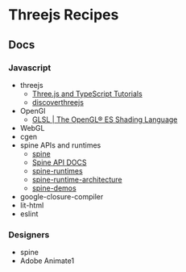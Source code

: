 Threejs Recipes
=====================



Docs 
----

### Javascript

- threejs
  - [Three.js and TypeScript Tutorials](https://sbcode.net/threejs/)
  - [discoverthreejs](https://discoverthreejs.com/book/first-steps/transformations/)
- OpenGl
  - [GLSL | The OpenGL® ES Shading Language](https://www.khronos.org/files/opengles_shading_language.pdf)
- WebGL
- cgen
- spine APIs and runtimes
  - [spine](http://esotericsoftware.com/)
  - [Spine API DOCS](http://en.esotericsoftware.com/spine-api-reference)
  - [spine-runtimes](https://github.com/EsotericSoftware/spine-runtimes)
  - [spine-runtime-architecture](http://en.esotericsoftware.com/spine-runtime-architecture)
  - [spine-demos](http://esotericsoftware.com/spine-demos)
- google-closure-compiler
- lit-html 
- eslint


### Designers

- spine
- Adobe Animate1
